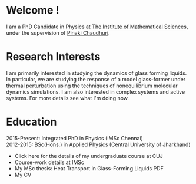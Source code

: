 <!---
<img src="photo_profile.jpg" width = "300">
-->

# Welcome !

I am a PhD Candidate in Physics at <a href="https://www.imsc.res.in">The Institute of Mathematical Sciences</a>, under the supervision of <a href="https://www.imsc.res.in/pinaki_chaudhuri">Pinaki Chaudhuri</a>.

# Research Interests
I am primarily interested in studying the dynamics of glass forming liquids. In particular, we are studying the response of a model glass-former under thermal perturbation using the techniques of nonequilibrium molecular dynamics simulations. I am also interested in complex systems and active systems. For more details see what I'm doing now.

# Education

2015-Present:	 Integrated PhD in Physics (IMSc Chennai)  
2012-2015:	   BSc(Hons.) in Applied Physics (Central University of Jharkhand)

* Click here for the details of my undergraduate course at CUJ
* Course-work details at IMSc
* My MSc thesis: Heat Transport in Glass-Forming Liquids PDF
* My CV
